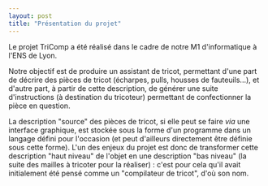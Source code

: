 ```yaml
---
layout: post
title: "Présentation du projet"
---
```

Le projet TriComp a été réalisé dans le cadre de notre M1 d'informatique à l'ENS de Lyon.

Notre objectif est de produire un assistant de tricot, permettant d'une part de décrire des pièces de tricot (écharpes, pulls, housses de fauteuils...), et d'autre 
part, à partir de cette description, de générer une suite d'instructions (à destination du tricoteur) permettant de confectionner la pièce en question.

La description "source" des pièces de tricot, si elle peut se faire *via* une interface graphique, est stockée sous la forme d'un programme dans un langage défini 
pour l'occasion (et peut d'ailleurs directement être définie sous cette forme). L'un des enjeux du projet est donc de transformer cette description "haut niveau" de 
l'objet en une description "bas niveau" (la suite des mailles à tricoter pour la réaliser) : c'est pour cela qu'il avait initialement été pensé comme un 
"compilateur de tricot", d'où son nom.


